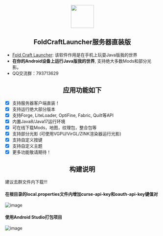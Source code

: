 <div align="center">
    <img width="75" src="/FCL/src/main/res/drawable/img_app.png"></img>
</div>

<h2 align="center">FoldCraftLauncher服务器直装版</h2>

- [Fold Craft Launcher](https://fcl-team.github.io/): 该软件作用是在手机上玩耍Java版我的世界
- **在你的Android设备上运行Java版我的世界**, 支持绝大多数Mods和部分光影。
- QQ交流群：793713629

<h2 align="center">应用功能如下</h2>

- [x] 支持服务器客户端直装！
- [x] 支持运行绝大部分版本
- [x] 支持Forge, LiteLoader, OptiFine, Fabric, Quilt等API
- [x] 内置Java8/Java17运行环境
- [x] 可在线下载Mods，地图，纹理包，整合包等
- [x] 支持部分光影 (可使用VGPU/VirGL/ZINK渲染器运行光影)
- [x] 支持自定义按键
- [x] 支持自定义主题
- [x] 更多功能敬请期待！

<h2 align="center">构建说明</h2>
建议去群文件内下载!!!

#### 在根目录的local.properties文件内增加curse-api-key和oauth-api-key键值对
![image](https://github.com/root-S7/FoldCraftLauncher/assets/110681414/5740c883-8ec6-465f-8318-bd4ad57b30f9)

#### 使用Android Studio打包项目
![image](https://github.com/root-S7/FoldCraftLauncher/assets/110681414/5e92381e-c869-4694-a010-1a424e6bf504)